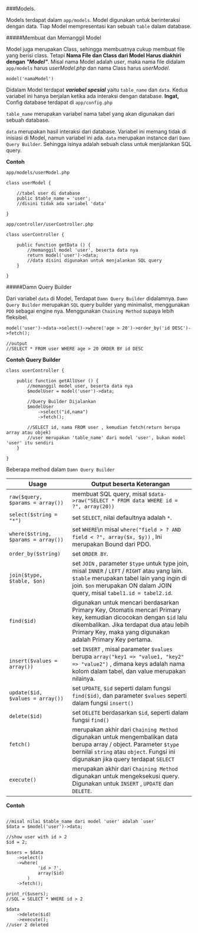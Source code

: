 ###Models.

Models terdapat dalam `app/models`. Model digunakan untuk berinteraksi dengan data. Tiap Model mempresentasi kan sebuah `table` dalam database.

#####Membuat dan Memanggil Model

Model juga merupakan Class, sehingga membuatnya cukup membuat file yang berisi class. Tetapi **Nama File dan Class dari Model Harus diakhiri dengan _"Model"_**. Misal nama Model adalah _user_, maka nama file didalam `app/models` harus _userModel.php_ dan nama Class harus _userModel_.

`model('namaModel')`

Didalam Model terdapat **_variabel spesial_** yaitu `table_name` dan `data`. Kedua variabel ini hanya berjalan ketika ada interaksi dengan database. **Ingat,** Config database terdapat di `app/config.php`

`table_name` merupakan variabel nama tabel yang akan digunakan dari sebuah database.

`data` merupakan hasil interaksi dari database. Variabel ini memang tidak di inisiasi di Model, namun variabel ini ada. `data` merupakan instance dari `Damn Query Builder`. Sehingga isinya adalah sebuah class untuk menjalankan SQL query.

**Contoh**

`app/models/userModel.php`

```
class userModel {
    
    //tabel user di database
    public $table_name = 'user';
    //disini tidak ada variabel 'data'

}
```


`app/controller/userController.php`

```
class userController {

    public function getData () {
        //memanggil model 'user', beserta data nya
        return model('user')->data;
        //data disini digunakan untuk menjalankan SQL query
    }

}
```

#####Damn Query Builder

Dari variabel `data` di Model, Terdapat `Damn Query Builder` didalamnya. `Damn Query Builder` merupakan `SQL` query builder yang minimalist, menggunakan `PDO` sebagai engine nya. Menggunakan `Chaining Method` supaya lebih fleksibel.

```
model('user')->data->select()->where('age > 20')->order_by('id DESC')->fetch();

//output
//SELECT * FROM user WHERE age > 20 ORDER BY id DESC
```


**Contoh Query Builder**

```
class userController {

    public function getAllUser () {
        //memanggil model user, beserta data nya
        $modelUser = model('user')->data;
        
        //Query Builder Dijalankan
        $modelUser
            ->select("id,nama")
            ->fetch();

        //SELECT id, nama FROM user , kemudian fetch(return berupa array atau objek)
        //user merupakan 'table_name' dari model 'user', bukan model 'user' itu sendiri
    }

}
```


Beberapa method dalam `Damn Query Builder`

Usage | Output beserta Keterangan
--- | ---
`raw($query, $params = array())` | membuat SQL query, misal `$data->raw("SELECT * FROM data WHERE id = ?", array(20))`
`select($string = "*")` |set `SELECT`, nilai defaultnya adalah `*`.
`where($string, $params = array())` | set `WHERE`\n misal `where("field > ? AND field < ?", array($x, $y))` , Ini merupakan Bound dari PDO.
`order_by($string)` | set `ORDER BY`.
`join($type, $table, $on)` | set `JOIN` ,  parameter `$type` untuk type join, misal `INNER` / `LEFT` / `RIGHT` atau yang lain. `$table` merupakan tabel lain yang ingin di join. `$on` merupakan ON dalam JOIN query, misal `tabel1.id = tabel2.id`.
`find($id)` | digunakan untuk mencari berdasarkan Primary Key, Otomatis mencari Primary key, kemudian dicocokan dengan `$id` lalu dikembalikan. Jika terdapat dua atau lebih Primary Key, maka yang digunakan adalah Primary Key pertama.
`insert($values = array())` | set `INSERT` , misal parameter `$values` berupa `array("key1 => "value1, "key2" => "value2")` , dimana keys adalah nama kolom dalam tabel, dan value merupakan nilainya.
`update($id, $values = array())` | set `UPDATE`, `$id` seperti dalam fungsi `find($id)`, dan parameter `$values` seperti dalam fungsi `insert()`
`delete($id)` | set `DELETE` berdasarkan `$id`, seperti dalam fungsi `find()`
`fetch()` | merupakan akhir dari `Chaining Method` digunakan untuk mengembalikan data berupa array / object. Parameter `$type` bernilai `string` atau `object`. Fungsi ini digunakan jika query terdapat `SELECT`
`execute()` | merupakan akhir dari `Chaining Method` digunakan untuk mengeksekusi query. Digunakan untuk `INSERT` , `UPDATE` dan `DELETE`.
 
**Contoh**
```

//misal nilai $table_name dari model 'user' adalah `user`
$data = $model('user')->data;

//show user with id > 2
$id = 2;

$users = $data
    ->select()
    ->where(
            'id > ?',
            array($id)
        )
    ->fetch();

print_r($users);
//SQL = SELECT * WHERE id > 2

$data
    ->delete($id)
    ->execute();
//user 2 deleted

```
